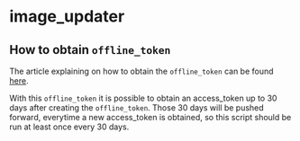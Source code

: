 # image_updater

## How to obtain `offline_token`

The article explaining on how to obtain the `offline_token` can be found [here](https://access.redhat.com/articles/3626371).

With this `offline_token` it is possible to obtain an access_token up to 30 days after creating the `offline_token`. Those 30 days will be pushed forward, everytime a new access_token is obtained, so this script should be run at least once every 30 days.
